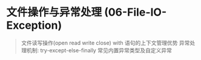 # 文件操作与异常处理 (06-File-IO-Exception)​

> 文件读写操作(open read write close)
> with 语句的上下文管理优势
> 异常处理机制: try-except-else-finally
> 常见内置异常类型及自定义异常 

